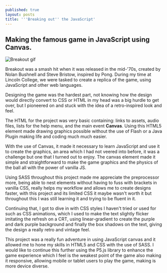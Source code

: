 ```yaml
---
published: true
layout: posts
title: '''Breaking out'' the JavaScript'
---
```



## Making the famous game in JavaScript using Canvas.

![Breakout gif](http://blog.kurtisthrasher.co.uk/img/breakout.gif)

Breakout was a smash hit when it was released in the mid-'70s, created by Nolan Bushnell and Steve Bristow, inspired by Pong. During my time at Lincoln College, we were tasked to create a replica of the game, using JavaScript and other web languages. 

Designing the game was the hardest part, not knowing how the design would directly convert to CSS or HTML in my head was a big hurdle to get over, but I pioneered on and stuck with the idea of a retro-inspired look and feel. 

The HTML for the project was very basic containing: links to assets, audio files, lists for the help menu, and the main event **Canvas**. Using this HTML5 element made drawing graphics possible without the use of Flash or a Java Plugin making life and coding much much easier.

With the use of Canvas, it made it necessary to learn JavaScript and use it to create the graphics, an area which I had not veered into before, it was a challenge but one that I turned out to enjoy. The canvas element made it simple and straightforward to make the game graphics and the physics of the ball all with the power of vanilla JS. 

Using SASS throughout this project made me appreciate the preprocessor more, being able to nest elements without having to fuss with brackets in vanilla CSS, really helps my workflow and allows me to create designs faster, with this project and its limited CSS it maybe wasn't worth it but throughout this I was still learning it and trying to be fluent in it.

Continuing that, I got to dive in with CSS styles I haven't tried or used for such as CSS animations, which I used to make the text slightly flicker imitating the refresh on a CRT, using linear-gradient to create the purple and dark purple background and finally the box shadows on the text, giving the design a really retro and vintage feel.

This project was a really fun adventure in using JavaScript canvas and it allowed me to hone my skills in HTML5 and CSS with the use of SASS. I would like to continue this further using the P5.js library to enhance the game experience which I feel is the weakest point of the game also making it responsive, allowing mobile or tablet users to play the game, making is more device diverse.
